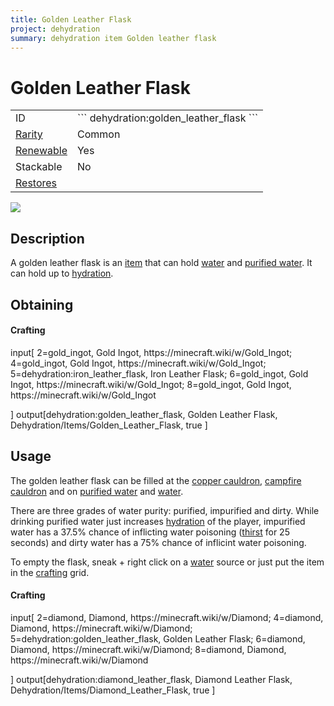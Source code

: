 ```yaml
---
title: Golden Leather Flask
project: dehydration
summary: dehydration item Golden leather flask
---
```

# Golden Leather Flask
<div class="main_table">
<div class="left_main_table">
<table class="left_table">
    <tbody>
        <tr>
            <td class="first-column">ID</td>
            <td class="second-column">
            ```
            dehydration:golden_leather_flask
            ```
            </td>
        </tr>
        <tr id="linear-top">
            <td class="first-column"><a href="https://minecraft.wiki/w/Rarity" target="_blank">Rarity</a></td>
            <td class="second-column">Common</td>
        </tr>
        <tr id="linear-top">
            <td class="first-column"><a href="https://minecraft.wiki/w/Renewable_resource" target="_blank">Renewable</a></td>
            <td class="second-column">Yes</td>
        </tr>
        <tr id="linear-top">
            <td class="first-column">Stackable</td>
            <td class="second-column">No</td>
        </tr>
        <tr id="linear-top">
            <td class="first-column"><a href="/wiki/mods/Dehydration/Mechanic/index" target="_blank">Restores</a></td>
            <td class="second-column icon-element" icon-count="4" icon-id="thirst"></td>
        </tr>
    </tbody>
</table>
</div>
    <img src="/wiki/assets/dehydration/items/golden_leather_flask.png" loading="lazy" class="right_img_table"/>
</div>

## Description
A golden leather flask is an [item](https://minecraft.wiki/w/Item) that can hold [water](https://minecraft.wiki/w/Water) and [purified water](/wiki/mods/Dehydration/Blocks/Purified_Water). It can hold up to <span class="icon-element" icon-count="12" icon-id="thirst"></span> [hydration](/wiki/mods/Dehydration/Mechanic/index).

## Obtaining
#### Crafting
<div id="crafting-table">
<div class="crafting-element" crafting-type="vanilla_crafting">
input[
    2=gold_ingot, Gold Ingot, https://minecraft.wiki/w/Gold_Ingot;
    4=gold_ingot, Gold Ingot, https://minecraft.wiki/w/Gold_Ingot;
    5=dehydration:iron_leather_flask, Iron Leather Flask;
    6=gold_ingot, Gold Ingot, https://minecraft.wiki/w/Gold_Ingot;
    8=gold_ingot, Gold Ingot, https://minecraft.wiki/w/Gold_Ingot
    
]
output[dehydration:golden_leather_flask, Golden Leather Flask, Dehydration/Items/Golden_Leather_Flask, true ]
</div>
</div>

## Usage
The golden leather flask can be filled at the [copper cauldron](/wiki/mods/Dehydration/Blocks/Copper_Cauldron), [campfire cauldron](/wiki/mods/Dehydration/Blocks/Campfire_Cauldron) and on [purified water](/wiki/mods/Dehydration/Blocks/Purified_Water) and [water](https://minecraft.wiki/w/Water).

There are three grades of water purity: purified, impurified and dirty. While drinking purified water just increases [hydration](/wiki/mods/Dehydration/Mechanic/index) of the player, impurified water has a 37.5% chance of inflicting water poisoning ([thirst](/wiki/mods/Dehydration/Effects/Thirst) for 25 seconds) and dirty water has a 75% chance of inflicint water poisoning.

To empty the flask, sneak + right click on a [water](https://minecraft.wiki/w/Water) source or just put the item in the [crafting](https://minecraft.wiki/w/Crafting) grid.

#### Crafting
<div id="crafting-table">
<div class="crafting-element" crafting-type="vanilla_crafting">
input[
    2=diamond, Diamond, https://minecraft.wiki/w/Diamond;
    4=diamond, Diamond, https://minecraft.wiki/w/Diamond;
    5=dehydration:golden_leather_flask, Golden Leather Flask;
    6=diamond, Diamond, https://minecraft.wiki/w/Diamond;
    8=diamond, Diamond, https://minecraft.wiki/w/Diamond
    
]
output[dehydration:diamond_leather_flask, Diamond Leather Flask, Dehydration/Items/Diamond_Leather_Flask, true ]
</div>
</div>